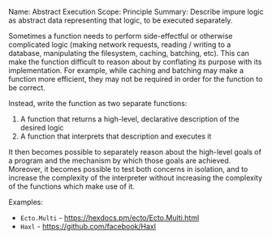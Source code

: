 Name: Abstract Execution Scope: Principle Summary: Describe impure logic as abstract data representing that logic, to be executed separately.

Sometimes a function needs to perform side-effectful or otherwise complicated logic (making network requests, reading / writing to a database, manipulating the filesystem, caching, batching, etc). This can make the function difficult to reason about by conflating its purpose with its implementation. For example, while caching and batching may make a function more efficient, they may not be required in order for the function to be correct.

Instead, write the function as two separate functions:
1) A function that returns a high-level, declarative description of the desired logic
2) A function that interprets that description and executes it

It then becomes possible to separately reason about the high-level goals of a program and the mechanism by which those goals are achieved. Moreover, it becomes possible to test both concerns in isolation, and to increase the complexity of the interpreter without increasing the complexity of the functions which make use of it.

Examples:
- `Ecto.Multi` - https://hexdocs.pm/ecto/Ecto.Multi.html
- `Haxl` - https://github.com/facebook/Haxl
